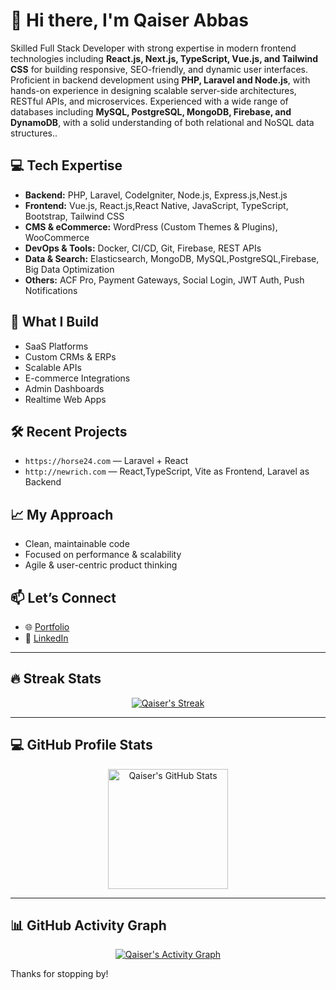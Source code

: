 # 👋 Hi there, I'm Qaiser Abbas

Skilled Full Stack Developer with strong expertise in modern frontend technologies including
**React.js, Next.js, TypeScript, Vue.js, and Tailwind CSS** for building responsive, SEO-friendly, and
dynamic user interfaces. Proficient in backend development using **PHP, Laravel and Node.js**,
with hands-on experience in designing scalable server-side architectures, RESTful APIs, and
microservices. Experienced with a wide range of databases including **MySQL, PostgreSQL,
MongoDB, Firebase, and DynamoDB**, with a solid understanding of both relational and NoSQL
data structures..

## 💻 Tech Expertise

- **Backend:** PHP, Laravel, CodeIgniter, Node.js, Express.js,Nest.js  
- **Frontend:** Vue.js, React.js,React Native, JavaScript, TypeScript, Bootstrap, Tailwind CSS  
- **CMS & eCommerce:** WordPress (Custom Themes & Plugins), WooCommerce  
- **DevOps & Tools:** Docker, CI/CD, Git, Firebase, REST APIs  
- **Data & Search:** Elasticsearch, MongoDB, MySQL,PostgreSQL,Firebase, Big Data Optimization  
- **Others:** ACF Pro, Payment Gateways, Social Login, JWT Auth, Push Notifications

## 🚀 What I Build

- SaaS Platforms  
- Custom CRMs & ERPs  
- Scalable APIs  
- E-commerce Integrations  
- Admin Dashboards  
- Realtime Web Apps

## 🛠 Recent Projects

- `https://horse24.com` — Laravel + React  
- `http://newrich.com` — React,TypeScript, Vite as Frontend, Laravel as Backend

## 📈 My Approach

- Clean, maintainable code
- Focused on performance & scalability
- Agile & user-centric product thinking

## 📫 Let’s Connect

- 🌐 [Portfolio](https://qaiser-abbas-portfolio.web.app/)
- 💼 [LinkedIn](https://www.linkedin.com/in/qaiser-abbas-a28419270)

---

## 🔥 Streak Stats  

<p align="center">
  <a href="https://github.com/qaiser-abbas">
    <img alt="Qaiser's Streak" src="https://github-readme-streak-stats.herokuapp.com/?user=qaiser-abbas&theme=monokai-metallian&hide_border=true"/>
  </a>
</p>

---

## 💻 GitHub Profile Stats  

<p align="center">
  <a href="https://github.com/qaiser-abbas">
    <img alt="Qaiser's GitHub Stats" src="https://github-readme-stats.vercel.app/api?username=qaiser-abbas&show_icons=true&include_all_commits=true&count_private=true&theme=react&hide_border=true&bg_color=1F222E&title_color=F85D7F&icon_color=F8D866" height="192px"/>
  </a>
</p>

---

## 📊 GitHub Activity Graph  

<p align="center">
  <a href="https://github.com/qaiser-abbas">
    <img alt="Qaiser's Activity Graph" src="https://github-readme-activity-graph.vercel.app/graph?username=qaiser-abbas&bg_color=1F222E&color=F8D866&line=F85D7F&point=FFFFFF&hide_border=true"/>
  </a>
</p>

Thanks for stopping by!
